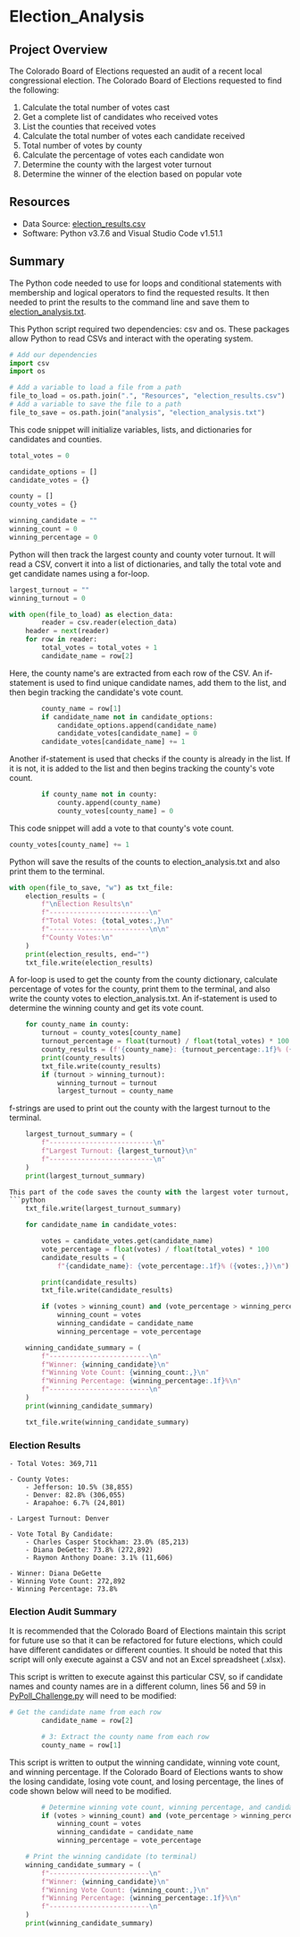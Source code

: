 # Election_Analysis

## Project Overview
The Colorado Board of Elections requested an audit of a recent local congressional election.  The Colorado Board of Elections requested to find the following:
1. Calculate the total number of votes cast
2. Get a complete list of candidates who received votes
3. List the counties that received votes
4. Calculate the total number of votes each candidate received
5. Total number of votes by county
6. Calculate the percentage of votes each candidate won
7. Determine the county with the largest voter turnout
8. Determine the winner of the election based on popular vote

## Resources
 - Data Source: [election_results.csv](https://github.com/acfthomson/Election_Analysis/blob/main/election_results.csv)
 - Software: Python v3.7.6 and Visual Studio Code v1.51.1
  
## Summary
The Python code needed to use for loops and conditional statements with membership and logical operators to find the requested results. It then needed to print the results to the command line and save them to [election_analysis.txt](https://github.com/acfthomson/Election_Analysis/blob/main/election_analysis.txt).

This Python script required two dependencies: csv and os. These packages allow Python to read CSVs and interact with the operating system.
```python
# Add our dependencies
import csv
import os

# Add a variable to load a file from a path
file_to_load = os.path.join(".", "Resources", "election_results.csv")
# Add a variable to save the file to a path
file_to_save = os.path.join("analysis", "election_analysis.txt")
```

This code snippet will initialize variables, lists, and dictionaries for candidates and counties.

```python
total_votes = 0

candidate_options = []
candidate_votes = {}

county = []
county_votes = {}

winning_candidate = ""
winning_count = 0
winning_percentage = 0
```

Python will then track the largest county and county voter turnout.  It will read a CSV, convert it into a list of dictionaries, and tally the total vote and get candidate names using a for-loop.

```python
largest_turnout = ""
winning_turnout = 0

with open(file_to_load) as election_data:    
        reader = csv.reader(election_data)    
    header = next(reader)
    for row in reader:
        total_votes = total_votes + 1
        candidate_name = row[2]
```
 
Here, the county name's are extracted from each row of the CSV.  An if-statement is used to find unique candidate names, add them to the list, and then begin tracking the candidate's vote count. 
```python 
        county_name = row[1]
        if candidate_name not in candidate_options:
            candidate_options.append(candidate_name)
            candidate_votes[candidate_name] = 0            
        candidate_votes[candidate_name] += 1        
```

Another if-statement is used that checks if the county is already in the list.  If it is not, it is added to the list and then begins tracking the county's vote count.
```python
        if county_name not in county:        
            county.append(county_name)
            county_votes[county_name] = 0           
```            

This code snippet will add a vote to that county's vote count.
```python
county_votes[county_name] += 1
```

Python will save the results of the counts to election_analysis.txt and also print them to the terminal.
```python
with open(file_to_save, "w") as txt_file: 
    election_results = (
        f"\nElection Results\n"
        f"-------------------------\n"
        f"Total Votes: {total_votes:,}\n"
        f"-------------------------\n\n"
        f"County Votes:\n"
    )
    print(election_results, end="")   
    txt_file.write(election_results)
```    

A for-loop is used to get the county from the county dictionary, calculate percentage of votes for the county, print them to the terminal, and also write the county votes to election_analysis.txt.  An if-statement is used to determine the winning county and get its vote count.
```python
    for county_name in county:
        turnout = county_votes[county_name]
        turnout_percentage = float(turnout) / float(total_votes) * 100
        county_results = (f'{county_name}: {turnout_percentage:.1f}% ({turnout:,})\n')
        print(county_results)
        txt_file.write(county_results)
        if (turnout > winning_turnout):
            winning_turnout = turnout
            largest_turnout = county_name
```

f-strings are used to print out the county with the largest turnout to the terminal.
```python
    largest_turnout_summary = (
        f"--------------------------\n"
        f"Largest Turnout: {largest_turnout}\n"
        f"--------------------------\n"
    )
    print(largest_turnout_summary)

This part of the code saves the county with the largest voter turnout, final candidate vote count, and percentage to election_analysis.txt.  These values are also printed to the terminal.  
```python
    txt_file.write(largest_turnout_summary)

    for candidate_name in candidate_votes:

        votes = candidate_votes.get(candidate_name)
        vote_percentage = float(votes) / float(total_votes) * 100
        candidate_results = (
            f"{candidate_name}: {vote_percentage:.1f}% ({votes:,})\n")

        print(candidate_results)
        txt_file.write(candidate_results)

        if (votes > winning_count) and (vote_percentage > winning_percentage):
            winning_count = votes
            winning_candidate = candidate_name
            winning_percentage = vote_percentage

    winning_candidate_summary = (
        f"-------------------------\n"
        f"Winner: {winning_candidate}\n"
        f"Winning Vote Count: {winning_count:,}\n"
        f"Winning Percentage: {winning_percentage:.1f}%\n"
        f"-------------------------\n"
    )
    print(winning_candidate_summary)

    txt_file.write(winning_candidate_summary)
```

### Election Results
    - Total Votes: 369,711

    - County Votes:
        - Jefferson: 10.5% (38,855)
        - Denver: 82.8% (306,055)
        - Arapahoe: 6.7% (24,801)

    - Largest Turnout: Denver

    - Vote Total By Candidate:
        - Charles Casper Stockham: 23.0% (85,213)
        - Diana DeGette: 73.8% (272,892)
        - Raymon Anthony Doane: 3.1% (11,606)

    - Winner: Diana DeGette
    - Winning Vote Count: 272,892
    - Winning Percentage: 73.8%


### Election Audit Summary
It is recommended that the Colorado Board of Elections maintain this script for future use so that it can be refactored for future elections, which could have different candidates or different counties.  It should be noted that this script will only execute against a CSV and not an Excel spreadsheet (.xlsx).

This script is written to execute against this particular CSV, so if candidate names and county names are in a different column, lines 56 and 59 in [PyPoll_Challenge.py](https://github.com/acfthomson/Election_Analysis/blob/main/PyPoll_Challenge.py)
will need to be modified:
```python
# Get the candidate name from each row
        candidate_name = row[2]

        # 3: Extract the county name from each row
        county_name = row[1]
```

This script is written to output the winning candidate, winning vote count, and winning percentage.  If the Colorado Board of Elections wants to show the losing candidate, losing vote count, and losing percentage, the lines of code shown below will need to be modified.  
```python
        # Determine winning vote count, winning percentage, and candidate
        if (votes > winning_count) and (vote_percentage > winning_percentage):
            winning_count = votes
            winning_candidate = candidate_name
            winning_percentage = vote_percentage

    # Print the winning candidate (to terminal)
    winning_candidate_summary = (
        f"-------------------------\n"
        f"Winner: {winning_candidate}\n"
        f"Winning Vote Count: {winning_count:,}\n"
        f"Winning Percentage: {winning_percentage:.1f}%\n"
        f"-------------------------\n"
    )
    print(winning_candidate_summary)
```
